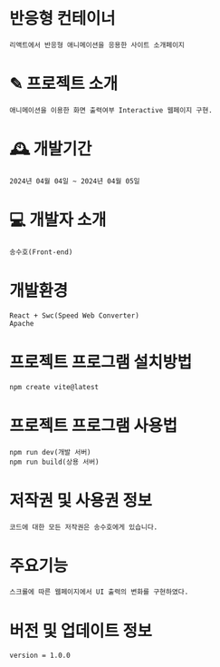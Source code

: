 # 반응형 컨테이너
    리액트에서 반응형 애니메이션을 응용한 사이트 소개페이지

# ✎ 프로젝트 소개
    애니메이션을 이용한 화면 출력여부 Interactive 웹페이지 구현.

# 🕰️ 개발기간
    2024년 04월 04일 ~ 2024년 04월 05일

# 💻 개발자 소개
    송수호(Front-end)

# 개발환경
    React + Swc(Speed Web Converter)
    Apache

# 프로젝트 프로그램 설치방법
    npm create vite@latest

# 프로젝트 프로그램 사용법
    npm run dev(개발 서버)
    npm run build(상용 서버)

# 저작권 및 사용권 정보
    코드에 대한 모든 저작권은 송수호에게 있습니다.

# 주요기능
    스크롤에 따른 웹페이지에서 UI 출력의 변화를 구현하였다.

# 버전 및 업데이트 정보
    version = 1.0.0
